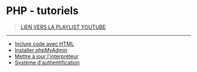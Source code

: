 # PHP - tutoriels

> [LIEN VERS LA PLAYLIST YOUTUBE](https://www.youtube.com/playlist?list=PLrSOXFDHBtfEgg_cDMFLWj3hmdG9_2MR2)

---

+ [Inclure code avec HTML](https://www.youtube.com/watch?v=n6nid7YgvxI)
+ [Installer phpMyAdmin](https://www.youtube.com/watch?v=S0mR_Gl7Rg4)
+ [Mettre à jour l'interpréteur](https://www.youtube.com/watch?v=wPFqy_QvWjs)
+ [Système d'authentification](https://www.youtube.com/watch?v=u5HqEgBxtss)
